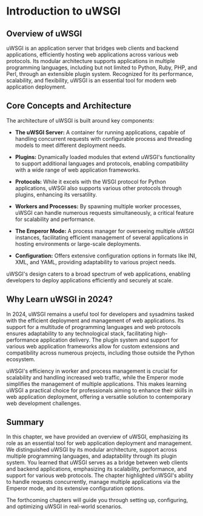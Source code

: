 # Introduction to uWSGI

## Overview of uWSGI

uWSGI is an application server that bridges web clients and backend applications, efficiently hosting web applications across various web protocols. Its modular architecture supports applications in multiple programming languages, including but not limited to Python, Ruby, PHP, and Perl, through an extensible plugin system. Recognized for its performance, scalability, and flexibility, uWSGI is an essential tool for modern web application deployment.

## Core Concepts and Architecture

The architecture of uWSGI is built around key components:

- **The uWSGI Server:** A container for running applications, capable of handling concurrent requests with configurable process and threading models to meet different deployment needs.
  
- **Plugins:** Dynamically loaded modules that extend uWSGI's functionality to support additional languages and protocols, enabling compatibility with a wide range of web application frameworks.
  
- **Protocols:** While it excels with the WSGI protocol for Python applications, uWSGI also supports various other protocols through plugins, enhancing its versatility.
  
- **Workers and Processes:** By spawning multiple worker processes, uWSGI can handle numerous requests simultaneously, a critical feature for scalability and performance.
  
- **The Emperor Mode:** A process manager for overseeing multiple uWSGI instances, facilitating efficient management of several applications in hosting environments or large-scale deployments.
  
- **Configuration:** Offers extensive configuration options in formats like INI, XML, and YAML, providing adaptability to various project needs.

uWSGI's design caters to a broad spectrum of web applications, enabling developers to deploy applications efficiently and securely at scale.

## Why Learn uWSGI in 2024?

In 2024, uWSGI remains a useful tool for developers and sysadmins tasked with the efficient deployment and management of web applications. Its support for a multitude of programming languages and web protocols ensures adaptability to any technological stack, facilitating high-performance application delivery. The plugin system and support for various web application frameworks allow for custom extensions and compatibility across numerous projects, including those outside the Python ecosystem.

uWSGI's efficiency in worker and process management is crucial for scalability and handling increased web traffic, while the Emperor mode simplifies the management of multiple applications. This makes learning uWSGI a practical choice for professionals aiming to enhance their skills in web application deployment, offering a versatile solution to contemporary web development challenges.

## Summary

In this chapter, we have provided an overview of uWSGI, emphasizing its role as an essential tool for web application deployment and management. We distinguished uWSGI by its modular architecture, support across multiple programming languages, and adaptability through its plugin system. You learned that uWSGI serves as a bridge between web clients and backend applications, emphasizing its scalability, performance, and support for various web protocols. The chapter highlighted uWSGI's ability to handle requests concurrently, manage multiple applications via the Emperor mode, and its extensive configuration options. 

The forthcoming chapters will guide you through setting up, configuring, and optimizing uWSGI in real-world scenarios.
